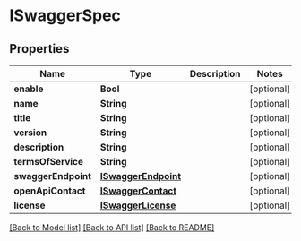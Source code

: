 # ISwaggerSpec

## Properties
Name | Type | Description | Notes
------------ | ------------- | ------------- | -------------
**enable** | **Bool** |  | [optional] 
**name** | **String** |  | [optional] 
**title** | **String** |  | [optional] 
**version** | **String** |  | [optional] 
**description** | **String** |  | [optional] 
**termsOfService** | **String** |  | [optional] 
**swaggerEndpoint** | [**ISwaggerEndpoint**](ISwaggerEndpoint.md) |  | [optional] 
**openApiContact** | [**ISwaggerContact**](ISwaggerContact.md) |  | [optional] 
**license** | [**ISwaggerLicense**](ISwaggerLicense.md) |  | [optional] 

[[Back to Model list]](../README.md#documentation-for-models) [[Back to API list]](../README.md#documentation-for-api-endpoints) [[Back to README]](../README.md)



